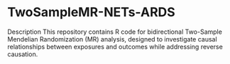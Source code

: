 # TwoSampleMR-NETs-ARDS
Description This repository contains R code for bidirectional Two-Sample Mendelian Randomization (MR) analysis, designed to investigate causal relationships between exposures and outcomes while addressing reverse causation. 
